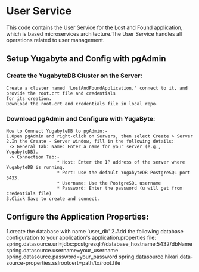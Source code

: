 # User Service
This code contains the User Service for the Lost and Found application, which is based microservices architecture.The User Service handles all operations related to user management.

## Setup Yugabyte and Config with pgAdmin
### Create the YugabyteDB Cluster on the Server: 
    Create a cluster named 'LostAndFoundApplication,' connect to it, and provide the root.crt file and credentials 
    for its creation.
    Download the root.crt and credentials file in local repo.
### Download pgAdmin and Configure with YugaByte:
    Now to Connect YugabyteDB to pgAdmin:-
    1.Open pgAdmin and right-click on Servers, then select Create > Server
    2.In the Create - Server window, fill in the following details:
     -> General Tab: Name: Enter a name for your server (e.g., YugabyteDB).
     -> Connection Tab:-
                       * Host: Enter the IP address of the server where YugabyteDB is running.
                       * Port: Use the default YugabyteDB PostgreSQL port 5433.
                       * Username: Use the PostgreSQL username
                       * Password: Enter the password (u will get from credentials file)
    3.Click Save to create and connect.
## Configure the Application Properties:
   1.create the database with name 'user_db'
   2.Add the following database configuration to your application's application.properties file:
                 spring.datasource.url=jdbc:postgresql://database_hostname:5432/dbName
                 spring.datasource.username=your_username
                 spring.datasource.password=your_password
                 spring.datasource.hikari.data-source-properties.sslrootcert=path/to/root.file




